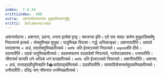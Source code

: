 ```yaml
---
index:  7.4.34
vrittiindex:  486
sutra:  अशनायोदन्यधनाया बुभुक्षापिपासागर्द्धेषु
vritti:  balamanorama 
---
```


अशनायोदन्य। अशनाय, उदन्य, धनाय इत्येषां द्वन्द्वः। क्यजन्ता इति। एते त्रयः शब्दाः क्रमेण बुभुक्षादिष्वर्थेषु निपात्यन्ते इत्यर्थः। भोक्तुमिच्छा बुभुक्षा। पातुमिच्छा पिपासा। गर्द्धः अभिकाङ्क्षा। अशनायतीति। अश्यते यत्तदशनम् = अन्नं, तद्भोक्तुमिच्छतीत्यर्थः। `क्यचि चे`ति ईत्त्वाऽभावो निपात्यते। `अकृत्सार्वे`ति दीर्घः। उदन्यतीति। उदकं पातुमिच्छतीत्यर्थः। उदकशब्दस्य उदन्नादेशो निपात्यते, नलोपाऽबावश्च। धनायतीति। जीवनार्थं सत्यपि धने अधिकं धनं वाञ्छतीत्यर्थः। `क्यचि चे`ति ईत्त्वाऽभावो निपात्यते। अशनीयतीति। अशनम् = अन्नं, तत्सङ्ग्रहीतुमिच्छति वै�आदेवाद्यर्थमित्यर्थः। उदकीयतीति। सस्यादिसेचनार्थमुदकमिच्छतीत्यर्थः। धनीयतीति। दरिद्रः सन् जीवनाय धनमिच्छतीत्यर्थः। 

